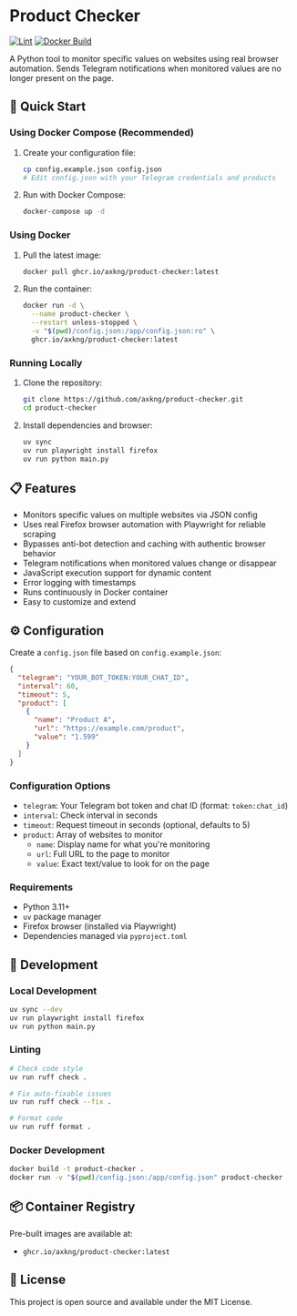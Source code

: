 # Product Checker

[![Lint](https://github.com/axkng/product-checker/actions/workflows/lint.yml/badge.svg)](https://github.com/axkng/product-checker/actions/workflows/lint.yml)
[![Docker Build](https://github.com/axkng/product-checker/actions/workflows/docker.yml/badge.svg)](https://github.com/axkng/product-checker/actions/workflows/docker.yml)

A Python tool to monitor specific values on websites using real browser automation. Sends Telegram notifications when monitored values are no longer present on the page.

## 🚀 Quick Start

### Using Docker Compose (Recommended)

1. Create your configuration file:
   ```bash
   cp config.example.json config.json
   # Edit config.json with your Telegram credentials and products
   ```

2. Run with Docker Compose:
   ```bash
   docker-compose up -d
   ```

### Using Docker

1. Pull the latest image:
   ```bash
   docker pull ghcr.io/axkng/product-checker:latest
   ```

2. Run the container:
   ```bash
   docker run -d \
     --name product-checker \
     --restart unless-stopped \
     -v "$(pwd)/config.json:/app/config.json:ro" \
     ghcr.io/axkng/product-checker:latest
   ```

### Running Locally

1. Clone the repository:
   ```bash
   git clone https://github.com/axkng/product-checker.git
   cd product-checker
   ```

2. Install dependencies and browser:
   ```bash
   uv sync
   uv run playwright install firefox
   uv run python main.py
   ```

## 📋 Features

- Monitors specific values on multiple websites via JSON config
- Uses real Firefox browser automation with Playwright for reliable scraping
- Bypasses anti-bot detection and caching with authentic browser behavior
- Telegram notifications when monitored values change or disappear
- JavaScript execution support for dynamic content
- Error logging with timestamps
- Runs continuously in Docker container
- Easy to customize and extend

## ⚙️ Configuration

Create a `config.json` file based on `config.example.json`:

```json
{
  "telegram": "YOUR_BOT_TOKEN:YOUR_CHAT_ID",
  "interval": 60,
  "timeout": 5,
  "product": [
    {
      "name": "Product A",
      "url": "https://example.com/product",
      "value": "1.599"
    }
  ]
}
```

### Configuration Options

- `telegram`: Your Telegram bot token and chat ID (format: `token:chat_id`)
- `interval`: Check interval in seconds  
- `timeout`: Request timeout in seconds (optional, defaults to 5)
- `product`: Array of websites to monitor
  - `name`: Display name for what you're monitoring
  - `url`: Full URL to the page to monitor
  - `value`: Exact text/value to look for on the page

### Requirements

- Python 3.11+
- `uv` package manager
- Firefox browser (installed via Playwright)
- Dependencies managed via `pyproject.toml`

## 🔧 Development

### Local Development

```bash
uv sync --dev
uv run playwright install firefox
uv run python main.py
```

### Linting

```bash
# Check code style
uv run ruff check .

# Fix auto-fixable issues
uv run ruff check --fix .

# Format code
uv run ruff format .
```

### Docker Development

```bash
docker build -t product-checker .
docker run -v "$(pwd)/config.json:/app/config.json" product-checker
```

## 📦 Container Registry

Pre-built images are available at:
- `ghcr.io/axkng/product-checker:latest`

## 📝 License

This project is open source and available under the MIT License.
